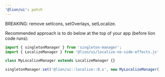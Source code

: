 ```yaml
---
'@lion/ui': patch
---
```


BREAKING: remove setIcons, setOverlays, setLocalize.

Recommended approach is to do below at the top of your app (before lion code runs):

```js
import { singletonManager } from 'singleton-manager';
import { LocalizeManager } from '@lion/ui/localize-no-side-effects.js';

class MyLocalizeManager extends LocalizeManager {}

singletonManager.set('@lion/ui::localize::0.x', new MyLocalizeManager());
```
